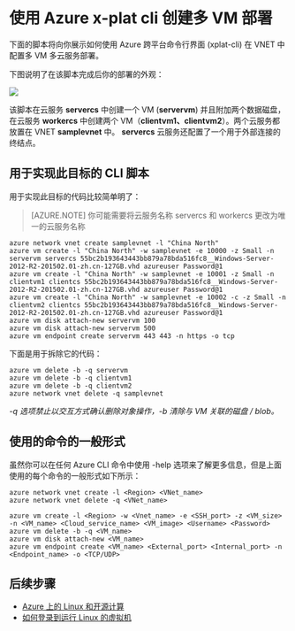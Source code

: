 <properties
   pageTitle="使用 Azure x-plat cli 创建多 VM 部署 | Azure"
   description="了解如何使用 Azure x-plat CLI 创建多 VM 部署"
   services="virtual-machines"
   documentationCenter="nodejs"
   authors="AlanSt"
   manager="timlt"
   editor=""/>
<tags ms.service="virtual-machines"
    ms.date="02/20/2015"
    wacn.date="04/15/2015"
    />

# 使用 Azure x-plat cli 创建多 VM 部署

下面的脚本将向你展示如何使用 Azure 跨平台命令行界面 (xplat-cli) 在 VNET 中配置多 VM 多云服务部署。

下图说明了在该脚本完成后你的部署的外观：

![](./media/virtual-machines-create-multi-vm-deployment-xplat-cli/multi-vm-xplat-cli.png)

该脚本在云服务 **servercs** 中创建一个 VM (**servervm**) 并且附加两个数据磁盘，在云服务 **workercs** 中创建两个 VM（**clientvm1、clientvm2**）。两个云服务都放置在 VNET **samplevnet** 中。 **servercs** 云服务还配置了一个用于外部连接的终结点。

## 用于实现此目标的 CLI 脚本
用于实现此目标的代码比较简单明了：

>[AZURE.NOTE] 你可能需要将云服务名称 servercs 和 workercs 更改为唯一的云服务名称

    azure network vnet create samplevnet -l "China North"
    azure vm create -l "China North" -w samplevnet -e 10000 -z Small -n servervm servercs 55bc2b193643443bb879a78bda516fc8__Windows-Server-2012-R2-201502.01-zh.cn-127GB.vhd azureuser Password@1
    azure vm create -l "China North" -w samplevnet -e 10001 -z Small -n clientvm1 clientcs 55bc2b193643443bb879a78bda516fc8__Windows-Server-2012-R2-201502.01-zh.cn-127GB.vhd azureuser Password@1
    azure vm create -l "China North" -w samplevnet -e 10002 -c -z Small -n clientvm2 clientcs 55bc2b193643443bb879a78bda516fc8__Windows-Server-2012-R2-201502.01-zh.cn-127GB.vhd azureuser Password@1
    azure vm disk attach-new servervm 100
    azure vm disk attach-new servervm 500
    azure vm endpoint create servervm 443 443 -n https -o tcp

下面是用于拆除它的代码：

    azure vm delete -b -q servervm
    azure vm delete -b -q clientvm1
    azure vm delete -b -q clientvm2
    azure network vnet delete -q samplevnet

*-q 选项禁止以交互方式确认删除对象操作，-b 清除与 VM 关联的磁盘 / blob。*

## 使用的命令的一般形式

虽然你可以在任何 Azure CLI 命令中使用 -help 选项来了解更多信息，但是上面使用的每个命令的一般形式如下所示：

    azure network vnet create -l <Region> <VNet_name>
    azure network vnet delete -q <VNet_name>

    azure vm create -l <Region> -w <Vnet_name> -e <SSH_port> -z <VM_size> -n <VM_name> <Cloud_service_name> <VM_image> <Username> <Password>
    azure vm delete -b -q <VM_name>
    azure vm disk attach-new <VM_name>
    azure vm endpoint create <VM_name> <External_port> <Internal_port> -n <Endpoint_name> -o <TCP/UDP>

## 后续步骤

 
* [Azure 上的 Linux 和开源计算](/documentation/articles/virtual-machines-linux-opensource)
* [如何登录到运行 Linux 的虚拟机](/documentation/articles/virtual-machines-linux-how-to-log-on)

<!--HONumber=50-->
